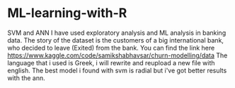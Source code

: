# ML-learning-with-R
SVM and ANN
I have used exploratory analysis and ML analysis in banking data. The story of the dataset is the customers of a big international bank, who decided to leave (Exited) from the bank. You can find the link here https://www.kaggle.com/code/samikshabhavsar/churn-modelling/data
The language that i used is Greek, i will rewrite and reupload a new file with english.
The best model i found with svm is radial but i've got better results with the ann.
